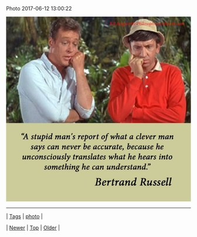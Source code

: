 <!--
title: Photo 2017-06-12 13
date: 2020-06-28T15:27:00.167Z
tags: photo
-->


Photo 2017-06-12 13:00:22

![](161734031963-0.jpg)

<!--BOTTOM-POST-NAVIGATION-->
---

| [Tags](tags.md) | [photo](tag-photo.md) |

| [Newer](161732634209.md) | [Top](index.md) | [Older](162016014339.md) |
